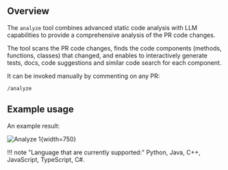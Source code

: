 ## Overview
The `analyze` tool combines advanced static code analysis with LLM capabilities to provide a comprehensive analysis of the PR code changes.

The tool scans the PR code changes, finds the code components (methods, functions, classes) that changed, and enables to interactively generate tests, docs, code suggestions and similar code search for each component.

It can be invoked manually by commenting on any PR:
```
/analyze
```

## Example usage

An example result:

![Analyze 1](https://khulnasoft/images/pr_insight/analyze_1.png){width=750}

!!! note "Language that are currently supported:"
    Python, Java, C++, JavaScript, TypeScript, C#.
